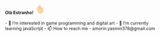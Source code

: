 <h4> Olá Estranho! <img src="./Images/handWave.gif" width="30px"></h4>
- 👀 I’m interested in game programming and digital art
- 🌱 I’m currently learning javaScript
- 📫 How to reach me - amorin.yasmin378@gmail.com

<!---
Yasmin358/Yasmin358 is a ✨ special ✨ repository because its `README.md` (this file) appears on your GitHub profile.
You can click the Preview link to take a look at your changes.
--->

